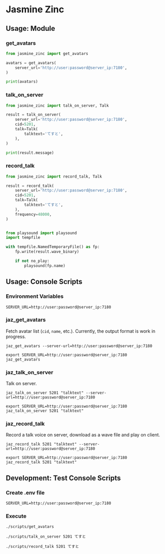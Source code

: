 # Jasmine Zinc

## Usage: Module

### get_avatars
```python
from jasmine_zinc import get_avatars

avatars = get_avatars(
    server_url='http://user:password@server_ip:7180',
)

print(avatars)
```

### talk_on_server
```python
from jasmine_zinc import talk_on_server, Talk

result = talk_on_server(
    server_url='http://user:password@server_ip:7180',
    cid=5201,
    talk=Talk(
        talktext='てすと',
    ),
)

print(result.message)
```

### record_talk
```python
from jasmine_zinc import record_talk, Talk

result = record_talk(
    server_url='http://user:password@server_ip:7180',
    cid=5201,
    talk=Talk(
        talktext='てすと',
    ),
    frequency=48000,
)


from playsound import playsound
import tempfile

with tempfile.NamedTemporaryFile() as fp:
    fp.write(result.wave_binary)

    if not no_play:
        playsound(fp.name)
```


## Usage: Console Scripts
### Environment Variables
```env
SERVER_URL=http://user:password@server_ip:7180
```

### jaz_get_avatars
Fetch avatar list (`cid`, `name`, etc.). Currently, the output format is work in progress.

```shell
jaz_get_avatars --server-url=http://user:password@server_ip:7180

export SERVER_URL=http://user:password@server_ip:7180
jaz_get_avatars
```

### jaz_talk_on_server
Talk on server.

```shell
jaz_talk_on_server 5201 "talktext" --server-url=http://user:password@server_ip:7180

export SERVER_URL=http://user:password@server_ip:7180
jaz_talk_on_server 5201 "talktext"
```

### jaz_record_talk
Record a talk voice on server, download as a wave file and play on client.

```shell
jaz_record_talk 5201 "talktext" --server-url=http://user:password@server_ip:7180

export SERVER_URL=http://user:password@server_ip:7180
jaz_record_talk 5201 "talktext"
```

## Development: Test Console Scripts
### Create .env file
```env
SERVER_URL=http://user:password@server_ip:7180
```

### Execute
```shell
./scripts/get_avatars

./scripts/talk_on_server 5201 てすと

./scripts/record_talk 5201 てすと
```
